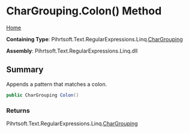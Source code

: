 # CharGrouping\.Colon\(\) Method

[Home](../../../../../../README.md)

**Containing Type**: Pihrtsoft\.Text\.RegularExpressions\.Linq\.[CharGrouping](../README.md)

**Assembly**: Pihrtsoft\.Text\.RegularExpressions\.Linq\.dll

## Summary

Appends a pattern that matches a colon\.

```csharp
public CharGrouping Colon()
```

### Returns

Pihrtsoft\.Text\.RegularExpressions\.Linq\.[CharGrouping](../README.md)

